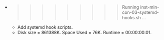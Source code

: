 * >>>>>>>>> Running inst-min-con-03-systemd-hooks.sh ...
  * Add systemd hook scripts.
  * Disk size = 861388K. Space Used = 76K. Runtime = 00:00:00:01.
